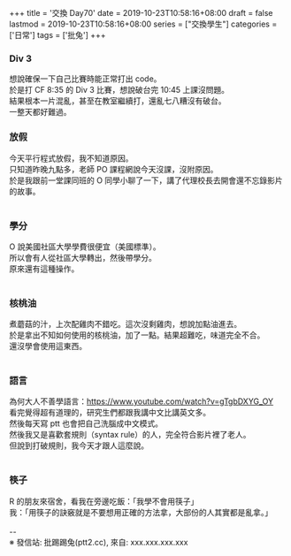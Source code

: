 +++
title = '交換 Day70'
date = 2019-10-23T10:58:16+08:00
draft = false
lastmod = 2019-10-23T10:58:16+08:00
series = ["交換學生"]
categories = ['日常']
tags = ['批兔']
+++
### Div 3 
想說確保一下自己比賽時能正常打出 code。<br>
於是打 CF 8:35 的 Div 3 比賽，想說破台完 10:45 上課沒問題。<br>
結果根本一片混亂，甚至在教室繼續打，還亂七八糟沒有破台。<br>
一整天都好難過。<br>

### 放假 
今天平行程式放假，我不知道原因。<br>
只知道昨晚九點多，老師 PO 課程網說今天沒課，沒附原因。<br>
於是我跟前一堂課同班的 O 同學小聊了一下，講了代理校長去開會還不忘錄影片的故事。<br>
<br>
### 學分 
O 說美國社區大學學費很便宜（美國標準）。<br>
所以會有人從社區大學轉出，然後帶學分。<br>
原來還有這種操作。<br>
<br>
### 核桃油 
煮蘑菇的汁，上次配雞肉不錯吃。這次沒剩雞肉，想說加點油進去。<br>
於是拿出不知如何使用的核桃油，加了一點。結果超難吃，味道完全不合。<br>
還沒學會使用這東西。<br>
<br>
### 語言 
為何大人不善學語言：https://www.youtube.com/watch?v=gTgbDXYG_OY<br>
看完覺得超有道理的，研究生們都跟我講中文比講英文多。<br>
然後每天寫 ptt 也會把自己洗腦成中文模式。<br>
然後我又是喜歡套規則（syntax rule）的人，完全符合影片裡了老人。<br>
但說到打破規則，我今天才跟人這麼說。<br>
<br>
### 筷子 
R 的朋友來宿舍，看我在旁邊吃飯：「我學不會用筷子」<br>
我：「用筷子的訣竅就是不要想用正確的方法拿，大部份的人其實都是亂拿。」<br>
<br>
--<br>
※ 發信站: 批踢踢兔(ptt2.cc), 來自: xxx.xxx.xxx.xxx<br>
